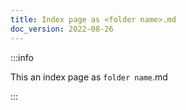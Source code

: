 ```yaml
---
title: Index page as <folder name>.md
doc_version: 2022-08-26
---
```


:::info

This an index page as `folder name`.md

:::

